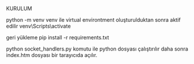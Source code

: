 KURULUM

python -m venv venv ile virtual environtment oluşturulduktan sonra aktif edilir venv\Scripts\activate

geri yükleme pip install -r requirements.txt

python socket_handlers.py komutu ile python dosyası çalıştırılır daha sonra index.htm dosyası bir tarayıcıda açılır.
